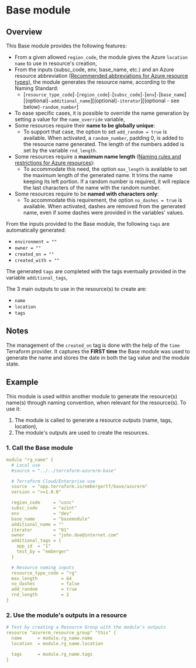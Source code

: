 # Base module

## Overview

This Base module provides the following features:

- From a given allowed `region_code`, the module gives the Azure `location name` to use in resource's creation,
- From the inputs (subsc_code, env, base_name, etc.) and an Azure resource abbreviation ([Recommended abbreviations for Azure resource types](https://docs.microsoft.com/en-us/azure/cloud-adoption-framework/ready/azure-best-practices/resource-abbreviations)), the module generates the resource name, according to the Naming Standard:
  - [`resource_type_code`]`-`[`region_code`]`-`[`subsc_code`]`-`[`env`]`-`[`base_name`][(optional)`-additional_name`][(optional)`-iterator`][(optional - see below)`-random_number`]
- To ease specific cases, it is possible to override the name generation by setting a value for the `name_override` variable,
- Some resources require their **name to be globally unique**:
  - To support that case, the option to set `add_random = true` is available. When activated, a `random_number`, padding 0, is added to the resource name generated. The length of the numbers added is set by the variable `rnd_length`.
- Some resources require a **maximum name length** ([Naming rules and restrictions for Azure resources](https://docs.microsoft.com/en-us/azure/azure-resource-manager/management/resource-name-rules)):
  - To accommodate this need, the option `max_length` is available to set the maximum length of the generated name. It trims the name keeping its left portion. If a random number is required, it will replace the last characters of the name with the random number.
- Some resources require to be **named with characters only**:
  - To accommodate this requirement, the option `no_dashes = true` is available. When activated, dashes are removed from the generated name, even if some dashes were provided in the variables' values.

From the inputs provided to the Base module, the following `tags` are automatically generated:

- `environment = ""`
- `owner = ""`
- `created_on = ""`
- `created_with = ""`

The generated `tags` are completed with the tags eventually provided in the variable `additional_tags`,

The 3 main outputs to use in the resource(s) to create are:

- `name`
- `location`
- `tags`

## Notes

The management of the `created_on` tag is done with the help of the `time` Terraform provider. It captures the **FIRST time** the Base module was used to generate the name and stores the date in both the tag value and the module state.

## Example

This module is used within another module to generate the resource(s) name(s) through naming convention, when relevant for the resource(s).
To use it:

1. The module is called to generate a resource outputs (name, tags, location),
2. The module's outputs are used to create the resources.

### 1. Call the Base module

```yaml
module "rg_name" {
  # Local use
  #source = "../../terraform-azurerm-base"

  # Terraform Cloud/Enterprise use
  source  = "app.terraform.io/embergertf/base/azurerm"
  version = ">=1.0.0"

  region_code     = "usnc"
  subsc_code      = "azint"
  env             = "dev"
  base_name       = "basemodule"
  additional_name = ""
  iterator        = "01"
  owner           = "john.doe@internet.com"
  additional_tags = {
    app_id  = "1"
    test_by = "emberger"
  }

  # Resource naming inputs
  resource_type_code = "rg"
  max_length         = 64
  no_dashes          = false
  add_random         = true
  rnd_length         = 2
}

```

### 2. Use the module's outputs in a resource

```yaml
# Test by creating a Resource Group with the module's outputs
resource "azurerm_resource_group" "this" {
  name      = module.rg_name.name
  location  = module.rg_name.location

  tags      = module.rg_name.tags
}
```
